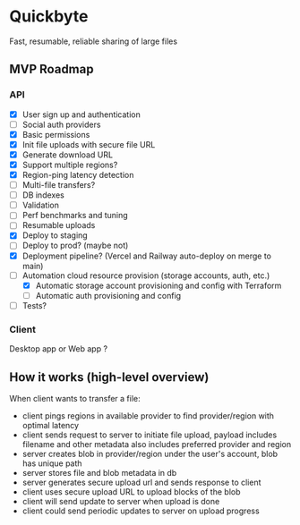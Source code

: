 # Quickbyte

Fast, resumable, reliable sharing of large files

## MVP Roadmap

### API

- [x] User sign up and authentication
- [ ] Social auth providers
- [x] Basic permissions
- [x] Init file uploads with secure file URL
- [x] Generate download URL
- [x] Support multiple regions?
- [x] Region-ping latency detection
- [ ] Multi-file transfers?
- [ ] DB indexes
- [ ] Validation
- [ ] Perf benchmarks and tuning
- [ ] Resumable uploads
- [x] Deploy to staging
- [ ] Deploy to prod? (maybe not)
- [x] Deployment pipeline? (Vercel and Railway auto-deploy on merge to main)
- [ ] Automation cloud resource provision (storage accounts, auth, etc.)
    - [x] Automatic storage account provisioning and config with Terraform
    - [ ] Automatic auth provisioning and config
- [ ] Tests?

### Client

Desktop app or Web app ?

## How it works (high-level overview)

When client wants to transfer a file:
- client pings regions in available provider to find provider/region with optimal latency
- client sends request to server to initiate file upload, payload includes filename and other metadata
also includes preferred provider and region
- server creates blob in provider/region under the user's account, blob has unique path
- server stores file and blob metadata in db
- server generates secure upload url and sends response to client
- client uses secure upload URL to upload blocks of the blob
- client will send update to server when upload is done
- client could send periodic updates to server on upload progress
